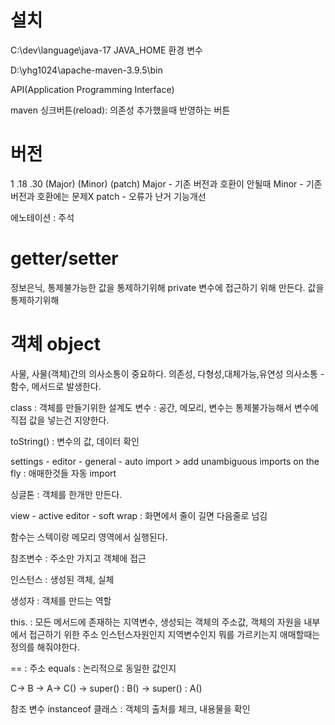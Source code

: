 # 설치

   C:\dev\language\java-17
   JAVA_HOME 환경 변수

D:\yhg1024\apache-maven-3.9.5\bin


API(Application Programming Interface)

maven 싱크버튼(reload): 의존성 추가했을때 반영하는 버튼

# 버전
1        .18    .30
(Major) (Minor) (patch)
Major - 기존 버전과 호환이 안될때
Minor - 기존 버전과 호환에는 문제X
patch - 오류가 난거 기능개선

에노테이션 : 주석

# getter/setter 
정보은닉, 통제불가능한 값을 통제하기위해
private 변수에 접근하기 위해 만든다. 값을 통제하기위해

# 객체 object 
사물, 사물(객체)간의 의사소통이 중요하다.
의존성, 다형성,대체가능,유연성
의사소통 - 함수, 메서드로 발생한다.

class : 객체를 만들기위한 설계도
변수 : 공간, 메모리,
변수는 통제불가능해서 변수에 직접 값을 넣는건 지양한다.

toString() : 변수의 값, 데이터 확인

settings - editor - general - auto import > add unambiguous imports on the fly 
: 애매한것들 자동 import

싱글톤 : 객체를 한개만 만든다.

view - active editor - soft wrap :  화면에서 줄이 길면 다음줄로 넘김

함수는 스텍이랑 메모리 영역에서 실행된다.

참조변수 : 주소만 가지고 객체에 접근

인스턴스 : 생성된 객체, 실체

생성자 : 객체를 만드는 역할

this. : 모든 메서드에 존재하는 지역변수, 생성되는 객체의 주소값, 객체의 자원을 내부에서 접근하기 위한 주소
인스턴스자원인지 지역변수인지 뭐를 가르키는지 애매할때는 정의를 해줘야한다.

== : 주소
equals : 논리적으로 동일한 값인지

C-> B -> A->
C() -> super() : B() -> super() : A()

참조 변수 instanceof 클래스 : 객체의 출처를 체크, 내용물을 확인